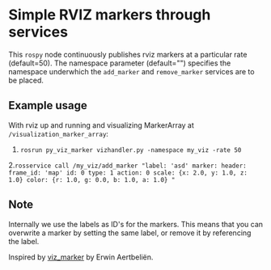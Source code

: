 # Simple RVIZ markers through services
This `rospy` node continuously publishes rviz markers at a particular rate (default=50).
The namespace parameter (default="") specifies the namespace underwhich the `add_marker` and `remove_marker` services are to be placed.

## Example usage
With rviz up and running and visualizing MarkerArray at `/visualization_marker_array`:

1. `rosrun py_viz_marker vizhandler.py -namespace my_viz -rate 50`

2.`rosservice call /my_viz/add_marker "label: 'asd'
marker:
  header:
    frame_id: 'map'
  id: 0
  type: 1
  action: 0
  scale: {x: 2.0, y: 1.0, z: 1.0}
  color: {r: 1.0, g: 0.0, b: 1.0, a: 1.0}
"`

## Note
Internally we use the labels as ID's for the markers. This means that you can overwrite a marker by setting the same label, or remove it by referencing the label.

Inspired by [viz_marker](https://gitlab.mech.kuleuven.be/rob-expressiongraphs/viz_marker) by Erwin Aertbeliën. 
